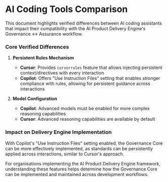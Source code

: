 # AI Coding Tools Comparison

This document highlights verified differences between AI coding assistants that impact their compatibility with the AI Product Delivery Engine's Governance ↔ Assurance workflow.

### Core Verified Differences

1. **Persistent Rules Mechanism**
   - **Cursor**: Provides `cursorrules` feature that allows injecting persistent context/directives with every interaction
   - **Copilot**: Offers "Use Instruction Files" setting that enables stronger compliance with rules, allowing for persistent guidance across interactions

2. **Model Configuration**
   - **Copilot**: Advanced models must be enabled for more complex reasoning capabilities
   - **Cursor**: Advanced reasoning capabilities are available by default

### Impact on Delivery Engine Implementation

With Copilot's "Use Instruction Files" setting enabled, the Governance Core can be more effectively implemented, as standards can be persistently applied across interactions, similar to Cursor's approach.

For organisations implementing the AI Product Delivery Engine framework, understanding these features helps determine how the Governance Core can be implemented and maintained across development workflows. 